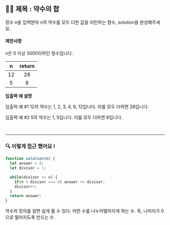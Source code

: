 ## ✍🏻 제목 : 약수의 합
정수 n을 입력받아 n의 약수를 모두 더한 값을 리턴하는 함수, solution을 완성해주세요. 

#### 제한사항
n은 0 이상 3000이하인 정수입니다.

|n|return|
|:------:|:----:|
|12|28|
|5|8|

**입출력 예 설명**

입출력 예 #1
12의 약수는 1, 2, 3, 4, 6, 12입니다. 이를 모두 더하면 28입니다.

입출력 예 #2
5의 약수는 1, 5입니다. 이를 모두 더하면 6입니다.

</br>

---

### 🔍 이렇게 접근 했어요 !

```javascript
function solution(n) {
  let answer = 0;
  let divisor = 1;

  while(divisor <= n) {
    if(n % divisor === 0) answer += divisor;
    divisor++;
  }
  return answer;
}
```
약수의 정의를 알면 쉽게 풀 수 있다. 어떤 수를 나누어떨어지게 하는 수. 즉, 나머지가 0으로 떨어지도록 만드는 수.